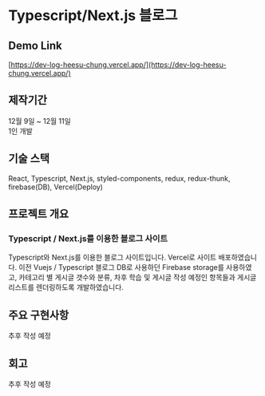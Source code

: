 # Typescript/Next.js 블로그 

## Demo Link  
[https://dev-log-heesu-chung.vercel.app/](https://dev-log-heesu-chung.vercel.app/)
  
  
## 제작기간  
12월 9일 ~ 12월 11일  
1인 개발  
  
## 기술 스택  
  
React, Typescript, Next.js, styled-components, redux, redux-thunk, firebase(DB), Vercel(Deploy)
  
  
  
## 프로젝트 개요  
  
### Typescript / Next.js를 이용한 블로그 사이트 
Typescript와 Next.js를 이용한 블로그 사이트입니다. Vercel로 사이트 배포하였습니다.
이전 Vuejs / Typescript 블로그 DB로 사용하던 Firebase storage를 사용하였고, 카테고리 별 게시글 갯수와 분류, 차후 학습 및 게시글 작성 예정인 항목들과 게시글 리스트를 렌더링하도록 개발하였습니다.
  
  
  
## 주요 구현사항  
추후 작성 예정  
  
  
## 회고  
추후 작성 예정
